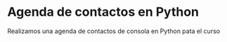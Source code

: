 # Agenda de contactos en Python

Realizamos una agenda de contactos de consola en Python pata el curso
